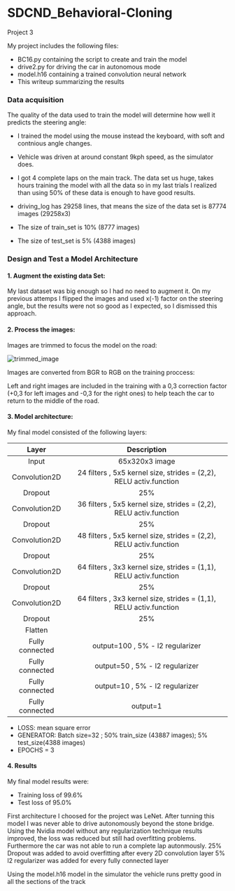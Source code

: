 # SDCND_Behavioral-Cloning

Project 3

My project includes the following files:

* BC16.py containing the script to create and train the model
* drive2.py for driving the car in autonomous mode
* model.h16 containing a trained convolution neural network
* This writeup summarizing the results


### Data acquisition

The quality of the data used to train the model will determine how well it predicts the steering angle:

* I trained the model using the mouse instead the keyboard, with soft and contnious angle changes.
* Vehicle was driven at around constant 9kph speed, as the simulator does.
* I got 4 complete laps on the main track. The data set us huge, takes hours training the model with all the data so in my last trials I realized than using 50% of these data is enough to have good results. 

* driving_log has 29258 lines, that means the size of the data set is 87774 images (29258x3)
* The size of train_set is 10% (8777 images)
* The size of test_set is 5% (4388 images)


### Design and Test a Model Architecture

#### 1. Augment the existing data Set:

My last dataset was big enough so I had no need to augment it. 
On my previous attemps I flipped the images and used x(-1) factor on the steering angle, but the results were not so good as I expected, so I dismissed this approach.

#### 2. Process the images:

Images are trimmed to focus the model on the road:

![trimmed_image](https://user-images.githubusercontent.com/41348711/45599921-5a1fea80-b9f4-11e8-84c6-6c63547f8bc8.JPG)

Images are converted from BGR to RGB on the training proccess:




Left and right images are included in the training with a 0,3 correction factor (+0,3 for left images and -0,3 for the right ones) to help teach the car to return to the middle of the road.

#### 3. Model architecture:

My final model consisted of the following layers:

| Layer         		|     Description	        					| 
|:---------------------:|:---------------------------------------------:| 
| Input         		| 65x320x3 image| 
| Convolution2D     	| 24 filters , 5x5 kernel size, strides = (2,2), RELU activ.function 	|
| Dropout			|	25%											|
| Convolution2D     	| 36 filters , 5x5 kernel size, strides = (2,2), RELU activ.function 	|
| Dropout			|	25%											|
| Convolution2D     	| 48 filters , 5x5 kernel size, strides = (2,2), RELU activ.function 	|
| Dropout			|	25%											|
| Convolution2D     	| 64 filters , 3x3 kernel size, strides = (1,1), RELU activ.function 	|
| Dropout			|	25%											|
| Convolution2D     	| 64 filters , 3x3 kernel size, strides = (1,1), RELU activ.function 	|
| Dropout			|	25%											|
| Flatten		|										|
| Fully connected		|  output=100 , 5% - l2 regularizer    	|	
| Fully connected		|  output=50 , 5% - l2 regularizer    	|	
| Fully connected		|  output=10 , 5% - l2 regularizer    	|	
| Fully connected		|  output=1  	|	

* LOSS:  mean square error
* GENERATOR: Batch size=32 ; 50% train_size (43887 images); 5% test_size(4388 images)
* EPOCHS = 3

#### 4. Results

My final model results were:

* Training loss of  99.6%
* Test loss of 95.0%


First architecture I choosed for the project was LeNet. After tunning this model I was never able to drive autonomously beyond the stone bridge. 
Using the Nvidia model without any regularization technique results improved, the loss was reduced but still had overfitting problems. Furthermore the car was not able to run a complete lap autonmously.
25% Dropout was added to avoid overfitting after every 2D convolution layer
5% l2 regularizer was added for every fully connected layer

Using the model.h16 model in the simulator the vehicle runs pretty good in all the sections of the track






